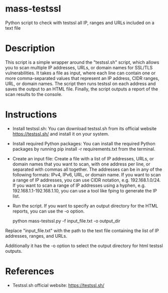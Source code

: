# mass-testssl
Python script to check with testssl all IP, ranges and URLs included on a text file

# Description

This script is a simple wrapper around the "testssl.sh" script, which allows you to scan multiple IP addresses, URLs, or domain names for SSL/TLS vulnerabilities. It takes a file as input, where each line can contain one or more comma-separated values that represent an IP address, CIDR ranges, URL, or domain names. The script then runs testssl on each address and saves the output to an HTML file. Finally, the script outputs a report of the scan results to the console.

# Instructions

* Install testssl.sh: You can download testssl.sh from its official website https://testssl.sh/ and install it on your system.

* Install required Python packages: You can install the required Python packages by running pip install -r requirements.txt from the terminal.

* Create an input file: Create a file with a list of IP addresses, URLs, or domain names that you want to scan, with one address per line, or separated with commas all together. The addresses can be in any of the following formats: IPv4, IPv6, URL, or domain name. If you want to scan a range of IP addresses, you can use CIDR notation, e.g. 192.168.1.0/24. If you want to scan a range of IP addresses using a hyphen, e.g. 192.168.1.1-192.168.1.10, you can use a tool like fping to generate the IP list.

* Run the script. If you want to specify an output directory for the HTML reports, you can use the -o option.
 
  python mass-testssl.py -f input_file.txt -o output_dir
  
Replace "input_file.txt" with the path to the text file containing the list of IP addresses, ranges, and URLs. 

Additionally it has the -o option to select the output directory for html testssl outputs.

# References

* Testssl.sh official website: https://testssl.sh/
